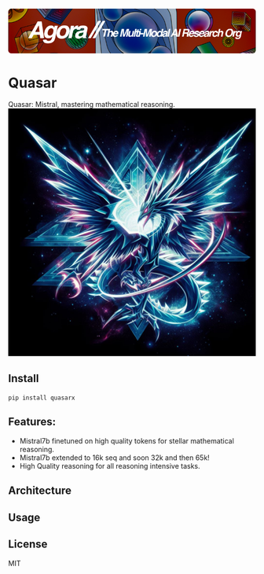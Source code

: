 [![Multi-Modality](agorabanner.png)](https://discord.gg/qUtxnK2NMf)

# Quasar
Quasar: Mistral, mastering mathematical reasoning.
![Quasar](/quasar.jpeg)


## Install
`pip install quasarx`


## Features:
- Mistral7b finetuned on high quality tokens for stellar mathematical reasoning.
- Mistral7b extended to 16k seq and soon 32k and then 65k!
- High Quality reasoning for all reasoning intensive tasks.


## Architecture


## Usage


## License
MIT